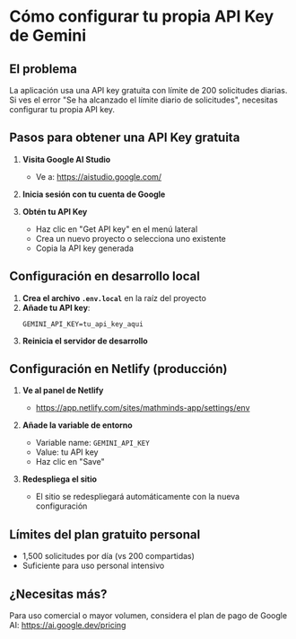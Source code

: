 # Cómo configurar tu propia API Key de Gemini

## El problema
La aplicación usa una API key gratuita con límite de 200 solicitudes diarias. Si ves el error "Se ha alcanzado el límite diario de solicitudes", necesitas configurar tu propia API key.

## Pasos para obtener una API Key gratuita

1. **Visita Google AI Studio**
   - Ve a: https://aistudio.google.com/

2. **Inicia sesión con tu cuenta de Google**

3. **Obtén tu API Key**
   - Haz clic en "Get API key" en el menú lateral
   - Crea un nuevo proyecto o selecciona uno existente
   - Copia la API key generada

## Configuración en desarrollo local

1. **Crea el archivo `.env.local`** en la raíz del proyecto
2. **Añade tu API key**:
   ```
   GEMINI_API_KEY=tu_api_key_aqui
   ```
3. **Reinicia el servidor de desarrollo**

## Configuración en Netlify (producción)

1. **Ve al panel de Netlify**
   - https://app.netlify.com/sites/mathminds-app/settings/env

2. **Añade la variable de entorno**
   - Variable name: `GEMINI_API_KEY`
   - Value: tu API key
   - Haz clic en "Save"

3. **Redespliega el sitio**
   - El sitio se redespliegará automáticamente con la nueva configuración

## Límites del plan gratuito personal
- 1,500 solicitudes por día (vs 200 compartidas)
- Suficiente para uso personal intensivo

## ¿Necesitas más?
Para uso comercial o mayor volumen, considera el plan de pago de Google AI:
https://ai.google.dev/pricing